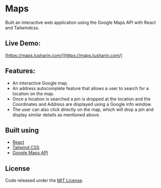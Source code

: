 # Maps
Built an interactive web application using the Google Maps API with React and Tailwindcss.

## Live Demo:
[https://maps.tusharin.com/](https://maps.tusharin.com/)

## Features:
- An interactive Google map.
- An address autocomplete feature that allows a user to search for a location on the map.
- Once a location is searched a pin is dropped at the location and the Coordinates and Address are displayed using a Google info window.
- The user can also click directly on the map, which will drop a pin and display similar details as mentioned above.

## Built using
- [React](https://react.dev/)
- [Tailwind CSS](https://tailwindcss.com/)
- [Google Maps API](https://www.npmjs.com/package/@react-google-maps/api)

## License
Code released under the [MIT License](https://github.com/Tushar-Indurjeeth/Maps/blob/7a5784c9b68405ddc4b291de26f1232a00c67310/README.md).


